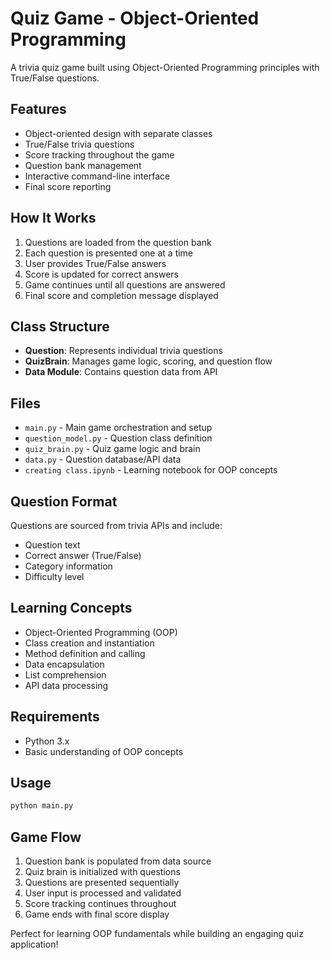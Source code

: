 # Quiz Game - Object-Oriented Programming

A trivia quiz game built using Object-Oriented Programming principles with True/False questions.

## Features
- Object-oriented design with separate classes
- True/False trivia questions
- Score tracking throughout the game
- Question bank management
- Interactive command-line interface
- Final score reporting

## How It Works
1. Questions are loaded from the question bank
2. Each question is presented one at a time
3. User provides True/False answers
4. Score is updated for correct answers
5. Game continues until all questions are answered
6. Final score and completion message displayed

## Class Structure
- **Question**: Represents individual trivia questions
- **QuizBrain**: Manages game logic, scoring, and question flow
- **Data Module**: Contains question data from API

## Files
- `main.py` - Main game orchestration and setup
- `question_model.py` - Question class definition
- `quiz_brain.py` - Quiz game logic and brain
- `data.py` - Question database/API data
- `creating class.ipynb` - Learning notebook for OOP concepts

## Question Format
Questions are sourced from trivia APIs and include:
- Question text
- Correct answer (True/False)
- Category information
- Difficulty level

## Learning Concepts
- Object-Oriented Programming (OOP)
- Class creation and instantiation
- Method definition and calling
- Data encapsulation
- List comprehension
- API data processing

## Requirements
- Python 3.x
- Basic understanding of OOP concepts

## Usage
```bash
python main.py
```

## Game Flow
1. Question bank is populated from data source
2. Quiz brain is initialized with questions
3. Questions are presented sequentially
4. User input is processed and validated
5. Score tracking continues throughout
6. Game ends with final score display

Perfect for learning OOP fundamentals while building an engaging quiz application!